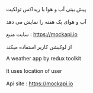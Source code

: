 پیش بینی آب و هوا با ریداکس تولکیت
<br><br/>
آب و هوای یک هفته را نمایش می دهد
<br><br/>
سایت منبع : https://mockapi.io
<br><br/>
از لوکیشن کاربر استفاده میکند

A weather app by redux toolkit
<br><br/>
It uses location of user
<br><br/>
Api site : https://mockapi.io

